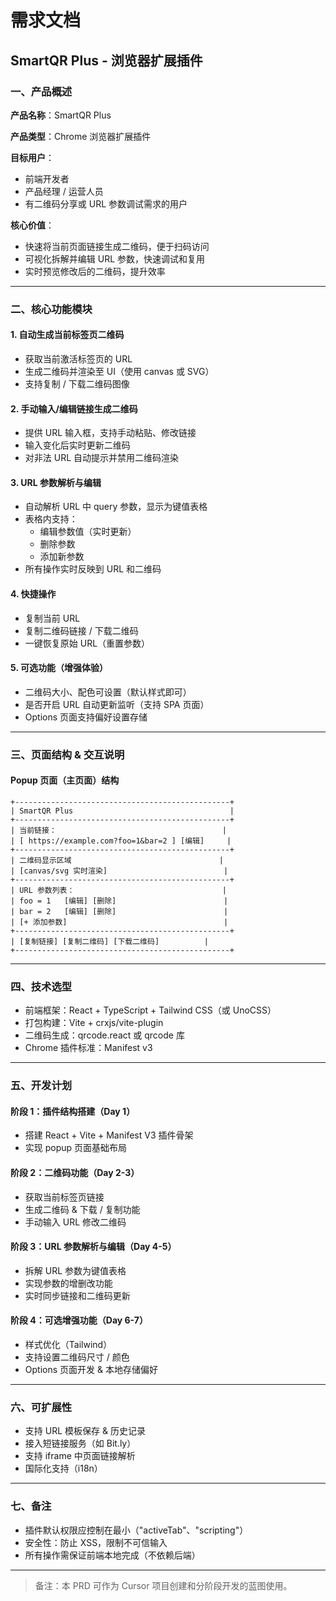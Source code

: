 # 需求文档

## SmartQR Plus - 浏览器扩展插件

### 一、产品概述

**产品名称**：SmartQR Plus

**产品类型**：Chrome 浏览器扩展插件

**目标用户**：

- 前端开发者
- 产品经理 / 运营人员
- 有二维码分享或 URL 参数调试需求的用户

**核心价值**：

- 快速将当前页面链接生成二维码，便于扫码访问
- 可视化拆解并编辑 URL 参数，快速调试和复用
- 实时预览修改后的二维码，提升效率

---

### 二、核心功能模块

#### 1. 自动生成当前标签页二维码

- 获取当前激活标签页的 URL
- 生成二维码并渲染至 UI（使用 canvas 或 SVG）
- 支持复制 / 下载二维码图像

#### 2. 手动输入/编辑链接生成二维码

- 提供 URL 输入框，支持手动粘贴、修改链接
- 输入变化后实时更新二维码
- 对非法 URL 自动提示并禁用二维码渲染

#### 3. URL 参数解析与编辑

- 自动解析 URL 中 query 参数，显示为键值表格
- 表格内支持：
  - 编辑参数值（实时更新）
  - 删除参数
  - 添加新参数
- 所有操作实时反映到 URL 和二维码

#### 4. 快捷操作

- 复制当前 URL
- 复制二维码链接 / 下载二维码
- 一键恢复原始 URL（重置参数）

#### 5. 可选功能（增强体验）

- 二维码大小、配色可设置（默认样式即可）
- 是否开启 URL 自动更新监听（支持 SPA 页面）
- Options 页面支持偏好设置存储

---

### 三、页面结构 & 交互说明

#### Popup 页面（主页面）结构

```
+------------------------------------------------+
| SmartQR Plus                                   |
+------------------------------------------------+
| 当前链接：                                     |
| [ https://example.com?foo=1&bar=2 ] [编辑]     |
+------------------------------------------------+
| 二维码显示区域                                 |
| [canvas/svg 实时渲染]                          |
+------------------------------------------------+
| URL 参数列表：                                 |
| foo = 1   [编辑] [删除]                        |
| bar = 2   [编辑] [删除]                        |
| [+ 添加参数]                                   |
+------------------------------------------------+
| [复制链接] [复制二维码] [下载二维码]          |
+------------------------------------------------+
```

---

### 四、技术选型

- 前端框架：React + TypeScript + Tailwind CSS（或 UnoCSS）
- 打包构建：Vite + crxjs/vite-plugin
- 二维码生成：qrcode.react 或 qrcode 库
- Chrome 插件标准：Manifest v3

---

### 五、开发计划

#### 阶段 1：插件结构搭建（Day 1）

- 搭建 React + Vite + Manifest V3 插件骨架
- 实现 popup 页面基础布局

#### 阶段 2：二维码功能（Day 2-3）

- 获取当前标签页链接
- 生成二维码 & 下载 / 复制功能
- 手动输入 URL 修改二维码

#### 阶段 3：URL 参数解析与编辑（Day 4-5）

- 拆解 URL 参数为键值表格
- 实现参数的增删改功能
- 实时同步链接和二维码更新

#### 阶段 4：可选增强功能（Day 6-7）

- 样式优化（Tailwind）
- 支持设置二维码尺寸 / 颜色
- Options 页面开发 & 本地存储偏好

---

### 六、可扩展性

- 支持 URL 模板保存 & 历史记录
- 接入短链接服务（如 Bit.ly）
- 支持 iframe 中页面链接解析
- 国际化支持（i18n）

---

### 七、备注

- 插件默认权限应控制在最小（"activeTab"、"scripting"）
- 安全性：防止 XSS，限制不可信输入
- 所有操作需保证前端本地完成（不依赖后端）

---

> 备注：本 PRD 可作为 Cursor 项目创建和分阶段开发的蓝图使用。

